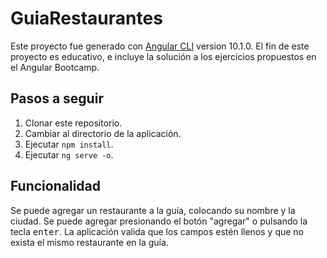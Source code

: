 # GuiaRestaurantes

Este proyecto fue generado con [Angular CLI](https://github.com/angular/angular-cli) version 10.1.0.
El fin de este proyecto es educativo, e incluye la solución a los ejercicios propuestos en el Angular Bootcamp.

## Pasos a seguir

1. Clonar este repositorio.
2. Cambiar al directorio de la aplicación.
3. Ejecutar `npm install`.
4. Ejecutar `ng serve -o`.

## Funcionalidad

Se puede agregar un restaurante a la guía, colocando su nombre y la ciudad. Se puede agregar presionando el botón "agregar" o pulsando la tecla <kbd>enter</kbd>.
La aplicación valida que los campos estén llenos y que no exista el mismo restaurante en la guía.
